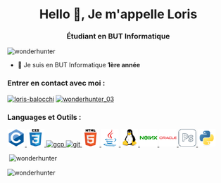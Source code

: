 <h1 align="center">Hello 👋, Je m'appelle Loris</h1>
<h3 align="center">Étudiant en BUT Informatique</h3>

<p align="left"> <img src="https://komarev.com/ghpvc/?username=wonderhunter&label=Nombre%20de%20vues%20du%20profil&color=0e75b6&style=flat-square" alt="wonderhunter" /> </p>

- 🔭 Je suis en BUT Informatique **1ère année**

<h3 align="left">Entrer en contact avec moi :</h3>
<p align="left">
<a href="https://linkedin.com/in/loris-balocchi" target="blank"><img align="center" src="https://raw.githubusercontent.com/rahuldkjain/github-profile-readme-generator/master/src/images/icons/Social/linked-in-alt.svg" alt="loris-balocchi" height="30" width="40" /></a>
<a href="https://instagram.com/wonderhunter_03" target="blank"><img align="center" src="https://raw.githubusercontent.com/rahuldkjain/github-profile-readme-generator/master/src/images/icons/Social/instagram.svg" alt="wonderhunter_03" height="30" width="40" /></a>
</p>

<h3 align="left">Languages et Outils :</h3>
<p align="left"> <a href="https://www.cprogramming.com/" target="_blank" rel="noreferrer"> <img src="https://raw.githubusercontent.com/devicons/devicon/master/icons/c/c-original.svg" alt="c" width="40" height="40"/> </a> <a href="https://www.w3schools.com/css/" target="_blank" rel="noreferrer"> <img src="https://raw.githubusercontent.com/devicons/devicon/master/icons/css3/css3-original-wordmark.svg" alt="css3" width="40" height="40"/> </a> <a href="https://cloud.oracle.com" target="_blank" rel="noreferrer"> <img src="https://pbs.twimg.com/profile_images/1533830901800615936/FMaKZbh-_400x400.png" alt="gcp" width="40" height="40"/> </a> <a href="https://git-scm.com/" target="_blank" rel="noreferrer"> <img src="https://www.vectorlogo.zone/logos/git-scm/git-scm-icon.svg" alt="git" width="40" height="40"/> </a> <a href="https://www.w3.org/html/" target="_blank" rel="noreferrer"> <img src="https://raw.githubusercontent.com/devicons/devicon/master/icons/html5/html5-original-wordmark.svg" alt="html5" width="40" height="40"/> </a> <a href="https://www.java.com" target="_blank" rel="noreferrer"> <img src="https://raw.githubusercontent.com/devicons/devicon/master/icons/java/java-original.svg" alt="java" width="40" height="40"/> </a> <a href="https://www.linux.org/" target="_blank" rel="noreferrer"> <img src="https://raw.githubusercontent.com/devicons/devicon/master/icons/linux/linux-original.svg" alt="linux" width="40" height="40"/> </a> <a href="https://www.nginx.com" target="_blank" rel="noreferrer"> <img src="https://raw.githubusercontent.com/devicons/devicon/master/icons/nginx/nginx-original.svg" alt="nginx" width="40" height="40"/> </a> <a href="https://www.oracle.com/" target="_blank" rel="noreferrer"> <img src="https://raw.githubusercontent.com/devicons/devicon/master/icons/oracle/oracle-original.svg" alt="oracle" width="40" height="40"/> </a> <a href="https://www.photoshop.com/en" target="_blank" rel="noreferrer"> <img src="https://raw.githubusercontent.com/devicons/devicon/master/icons/photoshop/photoshop-line.svg" alt="photoshop" width="40" height="40"/> </a> <a href="https://www.python.org" target="_blank" rel="noreferrer"> <img src="https://raw.githubusercontent.com/devicons/devicon/master/icons/python/python-original.svg" alt="python" width="40" height="40"/> </a> </p>

<p>&nbsp;<img align="center" src="https://github-readme-stats.vercel.app/api?username=wonderhunter&show_icons=true&theme=dark&locale=fr" alt="wonderhunter" /></p>

<p><img align="center" src="https://github-readme-streak-stats.herokuapp.com/?user=wonderhunter&theme=dark" alt="wonderhunter" /></p>

